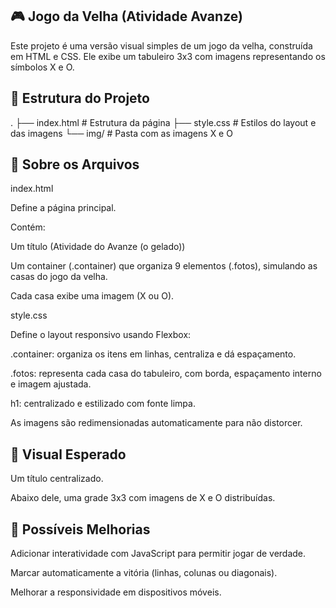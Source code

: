 ##   🎮 Jogo da Velha (Atividade Avanze)

Este projeto é uma versão visual simples de um jogo da velha, construída em HTML e CSS.
Ele exibe um tabuleiro 3x3 com imagens representando os símbolos X e O.

##  📂 Estrutura do Projeto
.
├── index.html       # Estrutura da página ├── style.css    # Estilos do layout e das imagens └── img/   # Pasta com as imagens X e O

##  📝 Sobre os Arquivos
index.html

Define a página principal.

Contém:

Um título (Atividade do Avanze (o gelado))

Um container (.container) que organiza 9 elementos (.fotos), simulando as casas do jogo da velha.

Cada casa exibe uma imagem (X ou O).

style.css

Define o layout responsivo usando Flexbox:

.container: organiza os itens em linhas, centraliza e dá espaçamento.

.fotos: representa cada casa do tabuleiro, com borda, espaçamento interno e imagem ajustada.

h1: centralizado e estilizado com fonte limpa.

As imagens são redimensionadas automaticamente para não distorcer.


##  🎨 Visual Esperado

Um título centralizado.

Abaixo dele, uma grade 3x3 com imagens de X e O distribuídas.

##  🔮 Possíveis Melhorias

Adicionar interatividade com JavaScript para permitir jogar de verdade.

Marcar automaticamente a vitória (linhas, colunas ou diagonais).

Melhorar a responsividade em dispositivos móveis.
